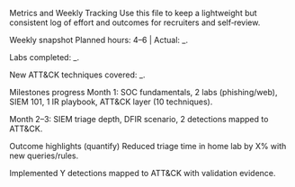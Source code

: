 Metrics and Weekly Tracking
Use this file to keep a lightweight but consistent log of effort and outcomes for recruiters and self‑review.

Weekly snapshot
Planned hours: 4–6 | Actual: _. 

Labs completed: _.

New ATT&CK techniques covered: _.

Milestones progress
Month 1: SOC fundamentals, 2 labs (phishing/web), SIEM 101, 1 IR playbook, ATT&CK layer (10 techniques).

Month 2–3: SIEM triage depth, DFIR scenario, 2 detections mapped to ATT&CK.

Outcome highlights (quantify)
Reduced triage time in home lab by X% with new queries/rules.

Implemented Y detections mapped to ATT&CK with validation evidence.
